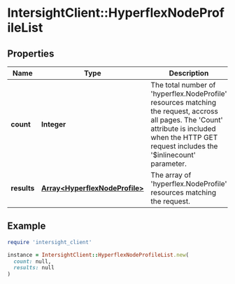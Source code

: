 # IntersightClient::HyperflexNodeProfileList

## Properties

| Name | Type | Description | Notes |
| ---- | ---- | ----------- | ----- |
| **count** | **Integer** | The total number of &#39;hyperflex.NodeProfile&#39; resources matching the request, accross all pages. The &#39;Count&#39; attribute is included when the HTTP GET request includes the &#39;$inlinecount&#39; parameter. | [optional] |
| **results** | [**Array&lt;HyperflexNodeProfile&gt;**](HyperflexNodeProfile.md) | The array of &#39;hyperflex.NodeProfile&#39; resources matching the request. | [optional] |

## Example

```ruby
require 'intersight_client'

instance = IntersightClient::HyperflexNodeProfileList.new(
  count: null,
  results: null
)
```

